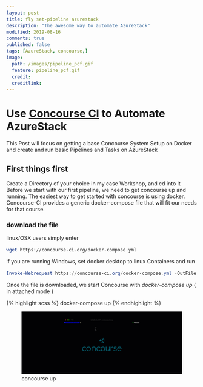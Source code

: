 ```yaml
---
layout: post
title: fly set-pipeline azurestack
description: "The awesome way to automate AzureStack"
modified: 2019-08-16
comments: true
published: false
tags: [AzureStack, concourse,]
image:
  path: /images/pipeline_pcf.gif
  feature: pipeline_pcf.gif
  credit: 
  creditlink: 
---
```


# Use [Concourse CI](https://concourse-ci.org/) to Automate AzureStack

This Post will focus on getting a base Concourse System Setup on Docker and create and run basic Pipelines and Tasks on AzureStack

## First things first

Create a Directory of your choice in my case Workshop, and cd into it
Before we start with our first pipeline, we need to get concourse up and running.
The easiest way to get started with concourse is using docker.
Concourse-CI provides a generic docker-compose file that will fit our needs for that course.

### download the file

linux/OSX users simply enter

```bash
wget https://concourse-ci.org/docker-compose.yml
```

if you are running Windows, set docker desktop to linux Containers and run

```Powershell
Invoke-Webrequest https://concourse-ci.org/docker-compose.yml -OutFile docker-compose.yml
```

Once the file is downloaded, we start Concourse with
*docker-compose up* ( in attached mode )

{% highlight scss %}
docker-compose up
{% endhighlight %}

<figure class="half">
	<img src="/images/concourse-up.gif" alt="">
	<figcaption>concourse up</figcaption>
</figure>

